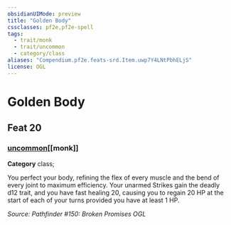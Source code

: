 ```yaml
---
obsidianUIMode: preview
title: "Golden Body"
cssclasses: pf2e,pf2e-spell
tags:
  - trait/monk
  - trait/uncommon
  - category/class
aliases: "Compendium.pf2e.feats-srd.Item.uwp7Y4LNtPbhELjS"
license: OGL
---
```

# Golden Body
## Feat 20
### [uncommon](uncommon "Uncommon Rarity Trait")[[monk]]

**Category** class; 




You perfect your body, refining the flex of every muscle and the bend of every joint to maximum efficiency. Your unarmed Strikes gain the deadly d12 trait, and you have fast healing 20, causing you to regain 20 HP at the start of each of your turns provided you have at least 1 HP.

*Source: Pathfinder #150: Broken Promises*
*OGL*